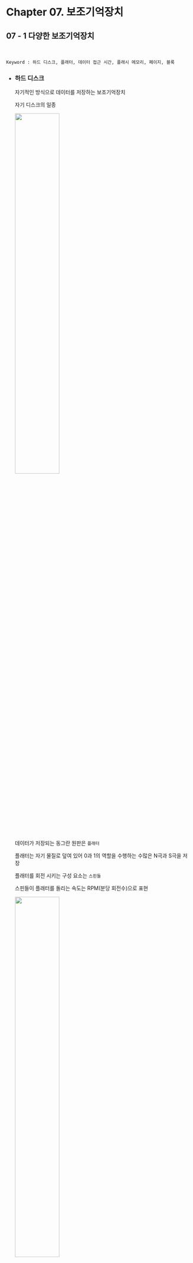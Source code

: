 # Chapter 07. 보조기억장치


## 07 - 1 다양한 보조기억장치

<br>

    Keyword : 하드 디스크, 플래터, 데이터 접근 시간, 플래시 메모리, 페이지, 블록


- ### 하드 디스크

    자기적인 방식으로 데이터를 저장하는 보조기억장치

    자기 디스크의 일종
    
    <p align="left"><img src="./image/하드디스크.png" width="50%"></p>

    데이터가 저장되는 동그란 원판은 `플래터`

    플래터는 자기 물질로 덮여 있어 0과 1의 역할을 수행하는 수많은 N극과 S극을 저장

    플래터를 회전 시키는 구성 요소는 `스핀들`

    스핀들이 플래터를 돌리는 속도는 RPM(분당 회전수)으로 표현

    <p align="left"><img src="./image/하드디스크2.png" width="50%"></p>

    플래터를 대상으로 데이터를 읽고 쓰는 구성 요소는 `헤드`

    플래터 위에서 미세하게 떠 있는 채로 데이터를 읽고 씀

    헤드를 원하는 위치로 이동시키는 `디스크 암`

    <p align="left"><img src="./image/하드디스크3.png" width="50%"></p>

    플래터는 `트랙`과 `섹터` 단위로 데이터를 저장

    여러 겹의 플래터 상에서 같은 트랙을 모아 `실린더`를 이룸

    디스크 암을 움직이지 않고도 바로 데이터에 접근할 수 있기 때문에 연속된 정보는 보통 한 실린더에 기록

- 하드 디스크가 저장된 데이터에 접근하는 시간

    성능에 큰 영향을 끼치는 시간이기에 중요

    - 탐색 시간

        접근하려는 데이터가 저장된 트랚까지 헤드를 이동시키는 시간

    - 회전 지연
        
        헤드가 있는 곳으로 플래터를 회전시키는 시간

    - 전송 시간

        하드 디스크와 컴퓨터 간에 데이터를 전송하는 시간

    탐색 시간과 회전 지연을 단축시키기 위해서는 플래터를 빨리 돌려 RPM을 높이는 것도 중요하지만, 참조 지역성 즉 접근하려는 데이터가 플래터 혹은 헤드를 조금만 옮겨도 접근할 수 있는 곳에 위치해 있는 것도 중요


- ### 플래시 메모리

    전기적으로 데이터를 읽고 쓸 수 있는 반도체 기반의 저장 장치
    
    USB, SD 카드, SSD 등은 플래시 메모리 기반의 보조기억장치

    플래시 메모리에는 데이터를 저장하는 가장 작은 단위인 `셀`이 있음

    하나의 셀에 몇 비트를 저장할 수 있느냐에 따라서 종류가 나뉘는데 한 셀에 1비트를 저장할 수 있으면 SLC, 2비트를 저장할 수 있으면 MLC, 3비트를 저장할 수 있으면 TLC라고 함

    - SLC

        한 셀로 0과 1 두 개의 정보를 표현

        MLC, TLC에 비해 비트의 빠른 입출력이 가능

        수명도 MLC, TLC에 비해 길지만, 용량 대비 가격이 높음

        혼자서 살면 감당해야 할 주거 비용이 커지는 것과 비슷

        데이터를 읽고 쓰기가 매우 많이 반복되며 고성능의 빠른 저장 장치가 필요할 경우에 사용

    - MLC

        한 셀로 네 개의 정보를 표현

        SLC보다 속도와 수명은 떨어지지만, SLC보다 많은 데이터를 수용할 수 있음

        SLC보다 가격이 저렴

        시중에 사용되는 많은 플래시 메모리 저장 장치들은 MLC, TLC로 만들어짐

    - TLC

        한 셀로 여덟 개의 정보를 표현

        SLC, MLC보다 수명과 속도는 떨어지지만 용량 대비 가격이 저렴

    <p align="center"><img src="./image/플래시메모리.png" width="60%"></p>


    셀보다 더 큰 단위들

    - 페이지 : 셀들이 모여서 만들어진 단위

    - 블록 : 페이지가 모여 만들어진 단위

    - 플레인 : 블록이 모여 만들어진 단위

    - 다이 : 플레인이 모여 만들어진 단위


    `플래시 메모리에서 읽기와 쓰기는 페이지 단위로 이루어지며, 삭제는 페이지보다 큰 블록 단위로 이루어짐`

    페이지의 상태

    - Free

        어떠한 데이터도 저장하고 있지 않아 새로운 데이터를 저장할 수 있는 상태

    - Valid

        이미 유효한 데이터를 저장하고 있는 상태

    - Invalid

        쓰레기값이라고 부르는 유효하지 않은 데이터를 저장하고 있는 상태

    플래시 메모리는 하드 디스크와 달리 덮어쓰기가 불가능하여 Valid 상태인 페이지에는 새 데이터를 저장할 수 없음

    유효한 페이지들만 새로운 블록으로 복사한 후 기존 블록을 삭제하여 공간을 정리하는 `가비지 컬렉션`을 사용

    Why?

    플래시 메모리의 삭제는 블록 단위로 실행되기 때문

    
---

## 07 - 2 RAID의 정의와 종류
<br>

    Keyword : RAID, RAID 0, RAID 1, RAID 4, RAID 5, RAID 6

- ### RAID의 정의

    주로 하드 디스크와 SSD를 사용하는 기술로, 데이터의 안전성 혹은 높은 성능을 위해 `여러 개의 물리적 보조기억장치를 마치 하나의 논리적 보조기억장치처럼 사용하는 기술`

- ### RAID의 종류

    RAID 레벨(RAID 구성 방법)

    RAID 0, RAID 1, RAID 2, RAID 3, RAID 4, RAID 5, RAID 6, RAID 10, RAID 50 ...

    But, RAID 2와 RAID 3은 현재 잘 활용되지 않음

    - RAID 0
        
        <p align="center"><img src="./image/RAID0.png" width="60%"></p>

        여러 개의 보조기억장치에 데이터를 단순히 나누어 저장하는 구성 방식

        데이터를 저장할 때 각 하드 디스크는 번갈아 가며 데이터를 저장

        저장되는 데이터가 하드 디스크 개수만큼 나뉘어 저장

        줄무늬처럼 분산되어 저장된 데이터를 `스트라입`

        분산하여 저장하는 것을 `스트라이핑`

        스트라이핑이 되면 데이터를 읽고 쓰는 속도가 빨라짐

        Why?
        
        하나의 대용량 저장 장치를 이용했더라면 여러 번에 걸쳐 읽고 써야하지만 동시에 읽고 쓸 수 있기 때문

        하지만 RAID 0의 단점은 저장된 정보가 안전하지 않다는 것

        RAID 0으로 구성된 하드 디스크 중 하나에 문제가 생긴다면 다른 모든 하드 디스크의 정보를 읽는 데 문제가 생김

        그래서 등장한 것이 RAID 1

    - RAID 1

        <p align="center"><img src="./image/RAID1.png" width="60%"></p>

        복사본을 만드는 방식이기에 미러링이라고 부름

        데이터를 쓸 때 원본과 복사본 두 군데에 씀

        쓰기 속도는 RAID 0보다 느리지만 복구가 매우 간단하다는 장점

        하지만 사용 가능한 용량이 적어지는 단점이 존재

    - RAID 4

        <p align="center"><img src="./image/RAID4.png" width="60%"></p>

        완전한 복사본을 만드는 대신 오류를 검출하고 복구하기 위한 정보를 저장하는 장치를 둠

        오류를 검출하고 복구하기 위한 정보를 `패리티 비트`라고 함

        패리티를 저장한 장치를 이용해 다른 장치들의 오류를 검출하고, 오류가 있다면 복구

        RAID 1보다 적은 하드 디스크로도 데이터를 안전하게 보관 가능

        cf) 패리티 비트는 본래 오류 검출용 정보지만, RAID에서는 오류 복구도 가능함

    - RAID 5

        <p align="center"><img src="./image/RAID5.png" width="60%"></p>

        새로운 데이터가 저장될 때마다 패리티를 저장하는 디스크에도 데이터를 쓰기 때문에 패리티를 저장하는 장치에 병목 현상이 발생한다는 문제를 해결하기 위해 패리티 정보를 분산하여 저장하여 병목 현상을 해소

    - RAID 6

        <p align="center"><img src="./image/RAID6.png" width="60%"></p>

        기본적인 구성은 RAID 5와 같으나 서로 다른 두 개의 패리티를 두는 방식

        RAID 4, RAID 5보다 안전한 구성

        다만 함께 저장할 패리티가 두 개이므로 쓰기 속도는 RAID 5보다 느리지만, 데이터 저장 속도를 조금 희생하더라도 데이터를 더욱 안전하게 보관하고 싶을 때 사용하는 방식


        











    